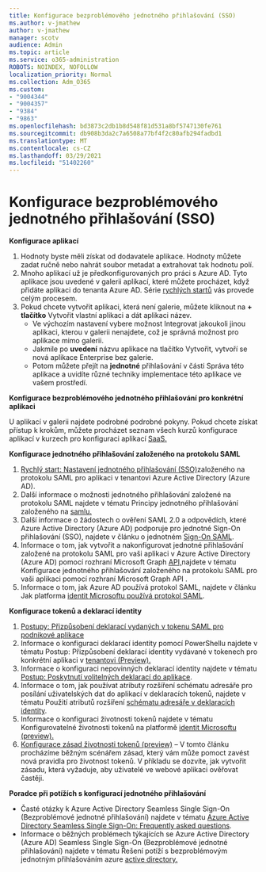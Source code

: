 ```yaml
---
title: Konfigurace bezproblémového jednotného přihlašování (SSO)
ms.author: v-jmathew
author: v-jmathew
manager: scotv
audience: Admin
ms.topic: article
ms.service: o365-administration
ROBOTS: NOINDEX, NOFOLLOW
localization_priority: Normal
ms.collection: Adm_O365
ms.custom:
- "9004344"
- "9004357"
- "9384"
- "9863"
ms.openlocfilehash: bd3873c2db1b8d548f81d531a8bf5747130fe761
ms.sourcegitcommit: db908b3da2c7a6508a77bf4f2c80afb294fadbd1
ms.translationtype: MT
ms.contentlocale: cs-CZ
ms.lasthandoff: 03/29/2021
ms.locfileid: "51402260"
---
```

# <a name="configure-seamless-single-sign-on-sso"></a>Konfigurace bezproblémového jednotného přihlašování (SSO)

**Konfigurace aplikací**

1. Hodnoty byste měli získat od dodavatele aplikace. Hodnoty můžete zadat ručně nebo nahrát soubor metadat a extrahovat tak hodnotu polí.
2. Mnoho aplikací už je předkonfigurovaných pro práci s Azure AD. Tyto aplikace jsou uvedené v galerii aplikací, které můžete procházet, když přidáte aplikaci do tenanta Azure AD. Série [rychlých startů](https://docs.microsoft.com/azure/active-directory/manage-apps/add-application-portal-configure) vás provede celým procesem.
3. Pokud chcete vytvořit aplikaci, která není galerie, můžete kliknout na **+ tlačítko** Vytvořit vlastní aplikaci a dát aplikaci název.
    - Ve výchozím nastavení  vybere možnost Integrovat jakoukoli jinou aplikaci, kterou v galerii nenajdete, což je správná možnost pro aplikace mimo galerii.
    - Jakmile po **uvedení** názvu aplikace na tlačítko Vytvořit, vytvoří se nová aplikace Enterprise bez galerie.
    - Potom můžete přejít na **jednotné** přihlašování  v části Správa této aplikace a uvidíte různé techniky implementace této aplikace ve vašem prostředí.

**Konfigurace bezproblémového jednotného přihlašování pro konkrétní aplikaci**

U aplikací v galerii najdete podrobné podrobné pokyny. Pokud chcete získat přístup k krokům, můžete procházet seznam všech kurzů konfigurace aplikací v kurzech pro konfiguraci aplikací [SaaS.](https://docs.microsoft.com/azure/active-directory/saas-apps/tutorial-list)

**Konfigurace jednotného přihlašování založeného na protokolu SAML**

1. [Rychlý start: Nastavení jednotného přihlašování (SSO)](https://docs.microsoft.com/azure/active-directory/manage-apps/add-application-portal-setup-sso)založeného na protokolu SAML pro aplikaci v tenantovi Azure Active Directory (Azure AD).
2. Další informace o možnosti jednotného přihlašování založené na protokolu SAML najdete v tématu Principy jednotného přihlašování založeného na [samlu.](https://docs.microsoft.com/azure/active-directory/manage-apps/configure-saml-single-sign-on)
3. Další informace o žádostech o ověření SAML 2.0 a odpovědích, které Azure Active Directory (Azure AD) podporuje pro jednotné Sign-On přihlašování (SSO), najdete v článku o jednotném [Sign-On SAML](https://docs.microsoft.com/azure/active-directory/develop/single-sign-on-saml-protocol).
4. Informace o tom, jak vytvořit a nakonfigurovat jednotné přihlašování založené na protokolu SAML pro vaši aplikaci v Azure Active Directory (Azure AD) pomocí rozhraní Microsoft Graph [API,](https://docs.microsoft.com/graph/application-saml-sso-configure-api)najdete v tématu Konfigurace jednotného přihlašování založeného na protokolu SAML pro vaši aplikaci pomocí rozhraní Microsoft Graph API .
5. Informace o tom, jak Azure AD používá protokol SAML, najdete v článku Jak platforma [identit Microsoftu používá protokol SAML](https://docs.microsoft.com/azure/active-directory/develop/active-directory-saml-protocol-reference).

**Konfigurace tokenů a deklarací identity**

1. [Postupy: Přizpůsobení deklarací vydaných v tokenu SAML pro podnikové aplikace](https://docs.microsoft.com/azure/active-directory/develop/active-directory-saml-claims-customization)
2. Informace o konfiguraci deklarací identity pomocí PowerShellu najdete v tématu Postup: Přizpůsobení deklarací identity vydávané v tokenech pro konkrétní aplikaci v [tenantovi (Preview).](https://docs.microsoft.com/azure/active-directory/develop/active-directory-claims-mapping)
3. Informace o konfiguraci nepovinných deklarací identity najdete v tématu [Postup: Poskytnutí volitelných deklarací do aplikace](https://docs.microsoft.com/azure/active-directory/develop/active-directory-optional-claims).
4. Informace o tom, jak používat atributy rozšíření schématu adresáře pro posílání uživatelských dat do aplikací v deklaracích tokenů, najdete v tématu Použití atributů rozšíření [schématu adresáře v deklaracích identity](https://docs.microsoft.com/azure/active-directory/develop/active-directory-schema-extensions).
5. Informace o konfiguraci životnosti tokenů najdete v tématu Konfigurovatelné životnosti tokenů na platformě [identit Microsoftu (preview).](https://docs.microsoft.com/azure/active-directory/develop/active-directory-configurable-token-lifetimes)
6. [Konfigurace zásad životnosti tokenů (preview)](https://docs.microsoft.com/azure/active-directory/develop/configure-token-lifetimes) – V tomto článku procházíme běžným scénářem zásad, který vám může pomoct zavést nová pravidla pro životnost tokenů. V příkladu se dozvíte, jak vytvořit zásadu, která vyžaduje, aby uživatelé ve webové aplikaci ověřovat častěji.

**Poradce při potížích s konfigurací jednotného přihlašování**

- Časté otázky k Azure Active Directory Seamless Single Sign-On (Bezproblémové jednotné přihlašování) najdete v tématu [Azure Active Directory Seamless Single Sign-On: Frequently asked questions](https://docs.microsoft.com/azure/active-directory/hybrid/how-to-connect-sso-faq).
- Informace o běžných problémech týkajících se Azure Active Directory (Azure AD) Seamless Single Sign-On (Bezproblémové jednotné přihlašování) najdete v tématu Řešení potíží s bezproblémovým jednotným přihlašováním azure [active directory.](https://docs.microsoft.com/azure/active-directory/hybrid/tshoot-connect-sso)
